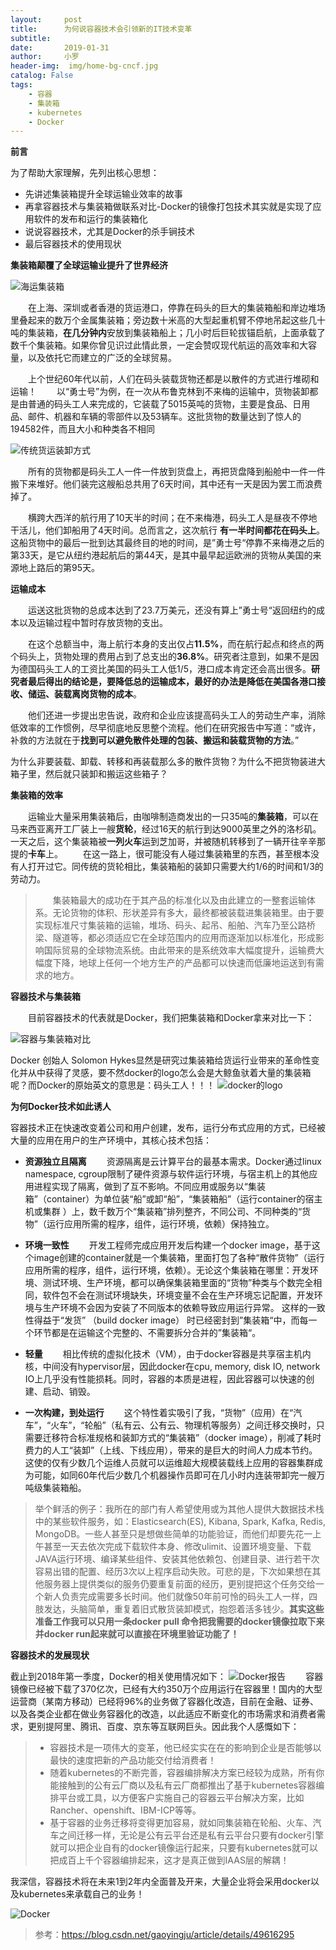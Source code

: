 ```yaml
---
layout:     post
title:      为何说容器技术会引领新的IT技术变革
subtitle:   
date:       2019-01-31
author:     小罗
header-img:  img/home-bg-cncf.jpg
catalog: False
tags:
    - 容器
    - 集装箱
    - kubernetes
    - Docker 
---
```


 **前言**

为了帮助大家理解，先列出核心思想：

 - 先讲述集装箱提升全球运输业效率的故事
 - 再拿容器技术与集装箱做联系对比-Docker的镜像打包技术其实就是实现了应用软件的发布和运行的集装箱化
 - 说说容器技术，尤其是Docker的杀手锏技术
 - 最后容器技术的使用现状

 **集装箱颠覆了全球运输业提升了世界经济**
 
 
 ![海运集装箱](http://img.zyl.yuandingit.com/ship.jpg)

&#8195;&#8195;在上海、深圳或者香港的货运港口，停靠在码头的巨大的集装箱船和岸边堆场里叠起来的数万个金属集装箱；旁边数十米高的大型起重机臂不停地吊起这些几十吨的集装箱，**在几分钟内**安放到集装箱船上；几小时后巨轮拔锚启航，上面承载了数千个集装箱。如果你曾见识过此情此景，一定会赞叹现代航运的高效率和大容量，以及依托它而建立的广泛的全球贸易。

&#8195;&#8195;上个世纪60年代以前，人们在码头装载货物还都是以散件的方式进行堆砌和运输！
&#8195;&#8195;以“勇士号”为例，在一次从布鲁克林到不来梅的运输中，货物装卸都是由普通的码头工人来完成的，它装载了5015英吨的货物，主要是食品、日用品、邮件、机器和车辆的零部件以及53辆车。这批货物的数量达到了惊人的194582件，而且大小和种类各不相同


![传统货运装卸方式](http://img.zyl.yuandingit.com/old.jpg)


&#8195;&#8195;所有的货物都是码头工人一件一件放到货盘上，再把货盘降到船舱中一件一件搬下来堆好。他们装完这艘船总共用了6天时间，其中还有一天是因为罢工而浪费掉了。

&#8195;&#8195;横跨大西洋的航行用了10天半的时间；在不来梅港，码头工人是昼夜不停地干活儿，他们卸船用了4天时间。总而言之，这次航行 **有一半时间都花在码头上**。这船货物中的最后一批到达其最终目的地的时间，是”勇士号“停靠不来梅港之后的第33天，是它从纽约港起航后的第44天，是其中最早起运欧洲的货物从美国的来源地上路后的第95天。

 **运输成本**
 
 
&#8195;&#8195;运送这批货物的总成本达到了23.7万美元，还没有算上”勇士号“返回纽约的成本以及运输过程中暂时存放货物的支出。

&#8195;&#8195;在这个总额当中，海上航行本身的支出仅占**11.5%**，而在航行起点和终点的两个码头上，货物处理的费用占到了总支出的**36.8%**。研究者注意到，如果不是因为德国码头工人的工资比美国的码头工人低1/5，港口成本肯定还会高出很多。**研究者最后得出的结论是，要降低总的运输成本，最好的办法是降低在美国各港口接收、储运、装载离岗货物的成本**。

&#8195;&#8195;他们还进一步提出忠告说，政府和企业应该提高码头工人的劳动生产率，消除低效率的工作惯例，尽早彻底地反思整个流程。他们在研究报告中写道：“或许，补救的方法就在于**找到可以避免散件处理的包装、搬运和装载货物的方法**。”

为什么非要装载、卸载、转移和再装载那么多的散件货物？为什么不把货物装进大箱子里，然后就只装卸和搬运这些箱子？ 

 **集装箱的效率**
 
 
&#8195;&#8195;运输业大量采用集装箱后，由咖啡制造商发出的一只35吨的**集装箱**，可以在马来西亚离开工厂装上一艘**货轮**，经过16天的航行到达9000英里之外的洛杉矶。一天之后，这个集装箱被**一列火车**运到芝加哥，并被随机转移到了一辆开往辛辛那提的**卡车**上。
&#8195;&#8195;在这一路上，很可能没有人碰过集装箱里的东西，甚至根本没有人打开过它。同传统的货轮相比，集装箱船的装卸只需要大约1/6的时间和1/3的劳动力。

> &#8195;&#8195;集装箱最大的成功在于其产品的标准化以及由此建立的一整套运输体系。无论货物的体积、形状差异有多大，最终都被装载进集装箱里。由于要实现标准尺寸集装箱的运输，堆场、码头、起吊、船舶、汽车乃至公路桥梁、隧道等，都必须适应它在全球范围内的应用而逐渐加以标准化，形成影响国际贸易的全球物流系统。由此带来的是系统效率大幅度提升，运输费大幅度下降，地球上任何一个地方生产的产品都可以快速而低廉地运送到有需求的地方。


**容器技术与集装箱**

&#8195;&#8195;目前容器技术的代表就是Docker，我们把集装箱和Docker拿来对比一下：

![容器与集装箱对比](http://img.zyl.yuandingit.com/docker-and-container.png)



Docker 创始人 Solomon Hykes显然是研究过集装箱给货运行业带来的革命性变化并从中获得了灵感，要不然docker的logo怎么会是大鲸鱼驮着大量的集装箱呢？而Docker的原始英文的意思是：码头工人！！！
![docker的logo](http://img.zyl.yuandingit.com/Docker.png)

 **为何Docker技术如此诱人**

容器技术正在快速改变着公司和用户创建，发布，运行分布式应用的方式，已经被大量的应用在用户的生产环境中，其核心技术包括：

 - **资源独立且隔离**
&#8195;&#8195;资源隔离是云计算平台的最基本需求。Docker通过linux namespace, cgroup限制了硬件资源与软件运行环境，与宿主机上的其他应用进程实现了隔离，做到了互不影响。不同应用或服务以“集装箱”（container）为单位装“船”或卸“船”，“集装箱船”（运行container的宿主机或集群 ）上，数千数万个“集装箱”排列整齐，不同公司、不同种类的“货物”（运行应用所需的程序，组件，运行环境，依赖）保持独立。
 - **环境一致性**
 &#8195;&#8195;开发工程师完成应用开发后构建一个docker image，基于这个image创建的container就是一个集装箱，里面打包了各种“散件货物”（运行应用所需的程序，组件，运行环境，依赖）。无论这个集装箱在哪里：开发环境、测试环境、生产环境，都可以确保集装箱里面的“货物”种类与个数完全相同，软件包不会在测试环境缺失，环境变量不会在生产环境忘记配置，开发环境与生产环境不会因为安装了不同版本的依赖导致应用运行异常。 这样的一致性得益于“发货” （build docker image） 时已经密封到”集装箱“中，而每一个环节都是在运输这个完整的、不需要拆分合并的”集装箱“。
 
 - **轻量**
 &#8195;&#8195;相比传统的虚拟化技术（VM），由于docker容器是共享宿主机内核，中间没有hypervisor层，因此docker在cpu, memory, disk IO, network IO上几乎没有性能损耗。同时，容器的本质是进程，因此容器可以快速的创建、启动、销毁。
 
 
 - **一次构建，到处运行**
&#8195;&#8195;这个特性着实吸引了我，“货物”（应用）在“汽车”，“火车”，“轮船”（私有云、公有云、物理机等服务）之间迁移交换时，只需要迁移符合标准规格和装卸方式的“集装箱”（docker image），削减了耗时费力的人工“装卸”（上线、下线应用），带来的是巨大的时间人力成本节约。 这使的仅有少数几个运维人员就可以运维超大规模装载线上应用的容器集群成为可能，如同60年代后少数几个机器操作员即可在几小时内连装带卸完一艘万吨级集装箱船。

> 举个鲜活的例子：我所在的部门有人希望使用或为其他人提供大数据技术栈中的某些软件服务，如：Elasticsearch(ES), Kibana, Spark, Kafka, Redis, MongoDB。一些人甚至只是想做些简单的功能验证，而他们却要先花一上午甚至一天去依次完成下载软件本身、修改ulimit、设置环境变量、下载JAVA运行环境、编译某些组件、安装其他依赖包、创建目录、进行若干次容易出错的配置、经历3次以上程序启动失败。可悲的是，下次如果想在其他服务器上提供类似的服务仍要重复前面的经历，更别提把这个任务交给一个新人负责完成需要多长时间。他们就像50年前可怜的码头工人一样，四肢发达，头脑简单，重复着旧式散货装卸模式，抱怨着活多钱少。**其实这些准备工作我可以只用一条docker pull 命令把我需要的docker镜像拉取下来并docker run起来就可以直接在环境里验证功能了！**

**容器技术的发展现状**

截止到2018年第一季度，Docker的相关使用情况如下：
![Docker报告](http://img.zyl.yuandingit.com/fgerg.jpg)
&#8195;&#8195;容器镜像已经被下载了370亿次，已经有大约350万个应用运行在容器里！国内的大型运营商（某南方移动）已经将96%的业务做了容器化改造，目前在金融、证券、以及各类企业都在做业务容器化的改造，以此适应不断变化的市场需求和消费者需求，更别提阿里、腾讯、百度、京东等互联网巨头。因此我个人感慨如下：

>  - 容器技术是一项伟大的变革，他已经实实在在的影响到企业是否能够以最快的速度把新的产品功能交付给消费者！
>  - 随着kubernetes的不断完善，容器编排解决方案已经较为成熟，所有你能接触到的公有云厂商以及私有云厂商都推出了基于kubernetes容器编排平台或工具，以方便客户实施自己的容器云平台解决方案，比如Rancher、openshift、IBM-ICP等等。
>  - 基于容器的业务迁移将变得更加容易，就如同集装箱在轮船、火车、汽车之间迁移一样，无论是公有云平台还是私有云平台只要有docker引擎就可以把企业自有的docker镜像运行起来，只要有kubernetes就可以把成百上千个容器编排起来，这才是真正做到IAAS层的解耦！

我深信，容器技术将在未来1到2年内全面普及开来，大量企业将会采用docker以及kubernetes来承载自己的业务！

![Docker](http://img.zyl.yuandingit.com/Docker_Install.png)

> 参考：https://blog.csdn.net/gaoyingju/article/details/49616295





 


